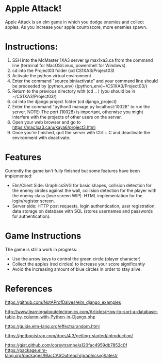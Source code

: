 # Apple Attack!




Apple Attack is an elm game in which you dodge enemies and collect apples. As you increase your apple count/score, more enemies spawn.


# Instructions:
1. SSH into the McMaster 1XA3 server @ max1xa3.ca from the command line (terminal for MacOS/Linux, powershell for Windows).
2. cd into the Project03 folder (cd CS1XA3/Project03)
3. Activate the python virtual environment
4. Enter the command "source bin/activate" and your command line should be preceeded by (python_env) ((python_env)~/CS1XA3/Project03/)
5. Return to the previous directory with (cd .. ) (you should be in ~/CS1XA3/Project03/)
6. cd into the django project folder (cd django_project)
7. Enter the command "python3 manage.py localhost:10028" to run the server.
NOTE: The port (10028) is important, otherwise you might interfere with the projects of other users on the server.
8. Open your web browser and go to https://mac1xa3.ca/u/kaya6/project3.html
9. Once you're finished, quit the server with Ctrl + C and deactivate the environment with deactivate.


# Features
Currently the game isn't fully finished but some features have been implemented:

- Elm/Client Side: GraphicsSVG for basic shapes, collision detection for the enemy circles against the wall, collision detection for the player with the enemy class (lose screen WIP). HTML implementation for the login/register screen.
- Server side: HTTP post requests, login authentication, user registration, data storage on database with SQL (stores usernames and passwords for authentication).   

# Game Instructions
The game is still a work in progress:

- Use the arrow keys to control the green circle (player character)
- Collect the apples (red circles) to increase your score significantly  
- Avoid the increasing amount of blue circles in order to stay alive.


# References
https://github.com/NotAProfDalves/elm_django_examples

http://www.learningaboutelectronics.com/Articles/How-to-sort-a-database-table-by-column-with-Python-in-Django.php

https://guide.elm-lang.org/effects/random.html

https://getbootstrap.com/docs/4.3/getting-started/introduction/

https://gist.github.com/coreytrampe/a120fac4959db7852c0f
https://package.elm-lang.org/packages/MacCASOutreach/graphicsvg/latest/
